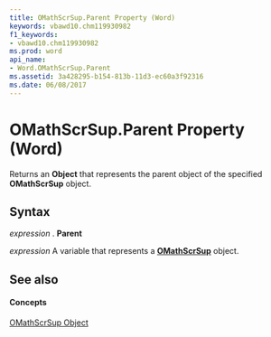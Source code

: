 ```yaml
---
title: OMathScrSup.Parent Property (Word)
keywords: vbawd10.chm119930982
f1_keywords:
- vbawd10.chm119930982
ms.prod: word
api_name:
- Word.OMathScrSup.Parent
ms.assetid: 3a428295-b154-813b-11d3-ec60a3f92316
ms.date: 06/08/2017
---
```



# OMathScrSup.Parent Property (Word)

Returns an  **Object** that represents the parent object of the specified **OMathScrSup** object.


## Syntax

 _expression_ . **Parent**

 _expression_ A variable that represents a **[OMathScrSup](omathscrsup-object-word.md)** object.


## See also


#### Concepts


[OMathScrSup Object](omathscrsup-object-word.md)

